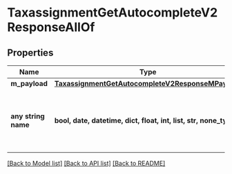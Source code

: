 # TaxassignmentGetAutocompleteV2ResponseAllOf


## Properties
Name | Type | Description | Notes
------------ | ------------- | ------------- | -------------
**m_payload** | [**TaxassignmentGetAutocompleteV2ResponseMPayload**](TaxassignmentGetAutocompleteV2ResponseMPayload.md) |  | 
**any string name** | **bool, date, datetime, dict, float, int, list, str, none_type** | any string name can be used but the value must be the correct type | [optional]

[[Back to Model list]](../README.md#documentation-for-models) [[Back to API list]](../README.md#documentation-for-api-endpoints) [[Back to README]](../README.md)


